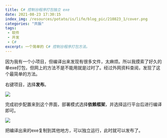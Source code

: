 ```yaml
---
title: C# 控制台程序打包独立 exe
date: 2021-08-23 17:30:15
index_img: /resources/potato/is/life/blog_pic/210823_1/cover.png
categories: "共振"
tags:
 - 软件
 - 开发
 - C#
excerpt: 一个简单的 C# 控制台程序打包方法。
---
```



因为我有一个小项目，但编译出来发现有很多文件，太麻烦。所以我摸索了好久的单exe打包，但网上的方法不是不能用就是过时了。经过外网资料查阅，发现了这个最简单的方法。

右键项目，选择**发布**。

![](/resources/potato/is/life/blog_pic/210823_1/1.png)

完成初步配置来到这个界面，部署模式选择**依赖框架**，并选择运行平台后进行编译即可。

![](/resources/potato/is/life/blog_pic/210823_1/2.png)

把编译出来的exe复制到其他地方，可以独立运行，此时就可以发布了。

